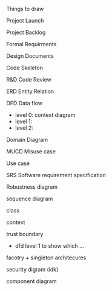 Things to draw

Project Launch

Project Backlog

Formal Requirments

Design Documents

Code Skeleton

R&D Code Review

ERD Entity Relation

DFD Data flow
- level 0: context diagram 
- level 1: 
- level 2: 

Domain Diagram

MUCD Misuse case

Use case

SRS Software requirement specification

Robustness diagram

sequence diagram

class

context

trust boundary 
- dfd level 1 to show which ...

facotry + singleton architecures

security digram (idk)

component diagram



